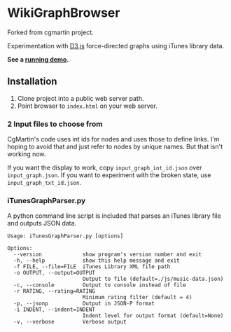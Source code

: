 # WikiGraphBrowser

Forked from cgmartin project.

Experimentation with [D3.js](http://mbostock.github.com/d3/) force-directed 
graphs using iTunes library data.

**See a [running demo](http://www.wikigraph.net/static/d3/cgmartin/WikiGraphBrowser).**

## Installation

1. Clone project into a public web server path.
2. Point browser to `index.html` on your web server.

### 2 Input files to choose from

CgMartin's code uses int ids for nodes and uses those to define links. I'm hoping to avoid that and just refer to nodes by unique names. But that isn't working now.

If you want the display to work, copy `input_graph_int_id.json` over `input_graph.json`. If you want to experiment with the broken state, use `input_graph_txt_id.json`.

### iTunesGraphParser.py

A python command line script is included that parses an iTunes library file
and outputs JSON data.

    Usage: iTunesGraphParser.py [options]

    Options:
      --version             show program's version number and exit
      -h, --help            show this help message and exit
      -f FILE, --file=FILE  iTunes Library XML file path
      -o OUTPUT, --output=OUTPUT
                            Output to file (default=./js/music-data.json)
      -c, --console         Output to console instead of file
      -r RATING, --rating=RATING
                            Minimum rating filter (default = 4)
      -p, --jsonp           Output in JSON-P format
      -i INDENT, --indent=INDENT
                            Indent level for output format (default=None)
      -v, --verbose         Verbose output

